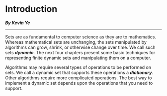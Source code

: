 # Introduction

***By Kevin Ye***

---

Sets are as fundamental to computer science as they are to mathematics. Whereas mathematical sets are unchanging, the sets manipulated by algorithms can grow, shrink, or otherwise change over time. We call such sets ***dynamic***. The next four chapters present some basic techniques for representing finite dynamic sets and manipulating them on a computer.

Algorithms may require several types of operations to be performed on sets. We call a dynamic set that supports these operations a ***dictionary***. Other algorithms require more complicated operations. The best way to implement a dynamic set depends upon the operations that you need to support.

